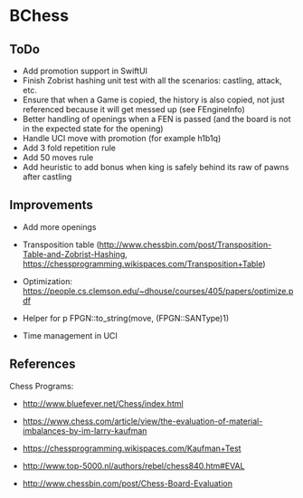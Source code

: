 #  BChess

## ToDo

- Add promotion support in SwiftUI
- Finish Zobrist hashing unit test with all the scenarios: castling, attack, etc.
- Ensure that when a Game is copied, the history is also copied, not just referenced because it will get messed up (see FEngineInfo)
- Better handling of openings when a FEN is passed (and the board is not in the expected state for the opening)
- Handle UCI move with promotion (for example h1b1q)
- Add 3 fold repetition rule
- Add 50 moves rule
- Add heuristic to add bonus when king is safely behind its raw of pawns after castling

## Improvements

- Add more openings
- Transposition table (http://www.chessbin.com/post/Transposition-Table-and-Zobrist-Hashing, https://chessprogramming.wikispaces.com/Transposition+Table)
- Optimization: https://people.cs.clemson.edu/~dhouse/courses/405/papers/optimize.pdf

- Helper for p FPGN::to_string(move, (FPGN::SANType)1)

- Time management in UCI

## References

Chess Programs:
- http://www.bluefever.net/Chess/index.html

- https://www.chess.com/article/view/the-evaluation-of-material-imbalances-by-im-larry-kaufman
- https://chessprogramming.wikispaces.com/Kaufman+Test
- http://www.top-5000.nl/authors/rebel/chess840.htm#EVAL
- http://www.chessbin.com/post/Chess-Board-Evaluation
